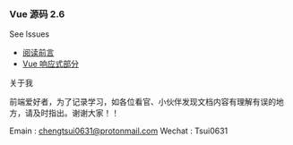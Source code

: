 ### Vue 源码 2.6

See lssues

- [阅读前言](https://github.com/chengtsui/blog/issues/1)
- [Vue 响应式部分](https://github.com/chengtsui/blog/issues/3)


关于我

前端爱好者，为了记录学习，如各位看官、小伙伴发现文档内容有理解有误的地方，请及时指出。谢谢大家！！

Emain :  chengtsui0631@protonmail.com
Wechat : Tsui0631










